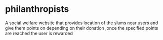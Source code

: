 # philanthropists
A social welfare website that provides location of the slums near users  and give them points on depending on their donation ,once the specified points are reached the user is rewarded
